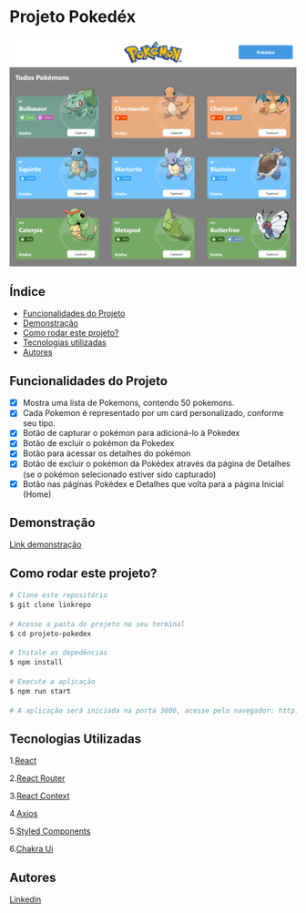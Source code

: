 # Projeto Pokedéx

![Pokedex](./src/assets/screen-pokedex.png)

## Índice

- <a href="#funcionalidades-do-projeto">Funcionalidades do Projeto</a>
- <a href="#demonstração">Demonstração</a>
- <a href="#como-rodar-este-projeto">Como rodar este projeto?</a>
- <a href="#tecnologias-utilizadas">Tecnologias utilizadas</a>
- <a href="#autores">Autores</a>

## Funcionalidades do Projeto

- [x] Mostra uma lista de Pokemons, contendo 50 pokemons.
- [x] Cada Pokemon é representado por um card personalizado, conforme seu tipo.
- [x] Botão de capturar o pokémon para adicioná-lo à Pokedex
- [x] Botão de excluir o pokémon da Pokedex
- [x] Botão para acessar os detalhes do pokémon
- [x] Botão de excluir o pokémon da Pokédex através da página de Detalhes (se o pokémon selecionado estiver sido capturado)
- [x] Botão nas páginas Pokédex e Detalhes que volta para a página Inicial (Home)

## Demonstração
[Link demonstração](https://pokedex-api-giodev.surge.sh/)

## Como rodar este projeto?

```bash
# Clone este repositório
$ git clone linkrepo

# Acesse a pasta do projeto no seu terminal
$ cd projeto-pokedex

# Instale as depedências
$ npm install

# Execute a aplicação
$ npm run start

# A aplicação será iniciada na porta 3000, acesse pelo navegador: http://localhost:3000

```

## Tecnologias Utilizadas

1.[React](https://pt-br.reactjs.org/)

2.[React Router](https://reactrouter.com/)

3.[React Context](https://reactjs.org/docs/context.html)

4.[Axios](https://axios-http.com/ptbr/docs/intro)

5.[Styled Components](https://styled-components.com/)

6.[Chakra Ui](https://chakra-ui.com/)

## Autores

[Linkedin](https://www.linkedin.com/ingiovana-ferreira-tiburtino-475486216/)